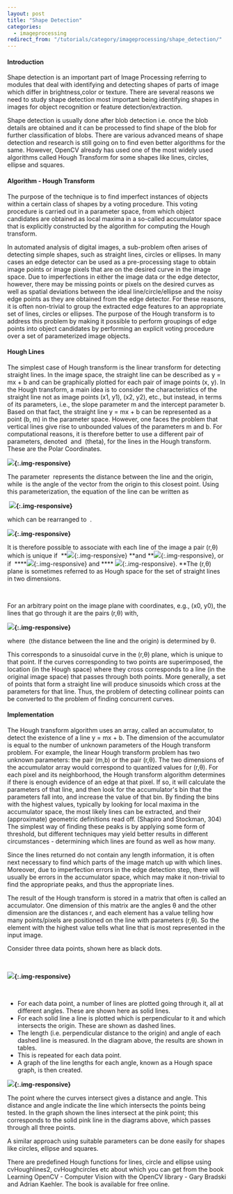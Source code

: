 ```yaml
---
layout: post
title: "Shape Detection"
categories:
  - imageprocessing
redirect_from: "/tutorials/category/imageprocessing/shape_detection/"
---
```


#### Introduction

Shape detection is an important part of Image Processing referring to modules that deal with identifying and detecting shapes of parts of image which differ in brightness,color or texture. There are several reasons we need to study shape detection most important being identifying shapes in images for object recognition or feature detection/extraction.

Shape detection is usually done after blob detection i.e. once the blob details are obtained and it can be processed to find shape of the blob for further classification of blobs. There are various advanced means of shape detection and research is still going on to find even better algorithms for the same. However, OpenCV already has used one of the most widely used algorithms called Hough Transform for some shapes like lines, circles, ellipse and squares.

#### Algorithm - Hough Transform

The purpose of the technique is to find imperfect instances of objects within a certain class of shapes by a voting procedure. This voting procedure is carried out in a parameter space, from which object candidates are obtained as local maxima in a so-called accumulator space that is explicitly constructed by the algorithm for computing the Hough transform.

In automated analysis of digital images, a sub-problem often arises of detecting simple shapes, such as straight lines, circles or ellipses. In many cases an edge detector can be used as a pre-processing stage to obtain image points or image pixels that are on the desired curve in the image space. Due to imperfections in either the image data or the edge detector, however, there may be missing points or pixels on the desired curves as well as spatial deviations between the ideal line/circle/ellipse and the noisy edge points as they are obtained from the edge detector. For these reasons, it is often non-trivial to group the extracted edge features to an appropriate set of lines, circles or ellipses. The purpose of the Hough transform is to address this problem by making it possible to perform groupings of edge points into object candidates by performing an explicit voting procedure over a set of parameterized image objects.

#### Hough Lines

The simplest case of Hough transform is the linear transform for detecting straight lines. In the image space, the straight line can be described as y = mx + b and can be graphically plotted for each pair of image points (x, y). In the Hough transform, a main idea is to consider the characteristics of the straight line not as image points (x1, y1), (x2, y2), etc., but instead, in terms of its parameters, i.e., the slope parameter m and the intercept parameter b. Based on that fact, the straight line y = mx + b can be represented as a point (b, m) in the parameter space. However, one faces the problem that vertical lines give rise to unbounded values of the parameters m and b. For computational reasons, it is therefore better to use a different pair of parameters, denoted  and  (theta), for the lines in the Hough transform. These are the Polar Coordinates.

**![][1]{:.img-responsive}**

The parameter  represents the distance between the line and the origin, while  is the angle of the vector from the origin to this closest point. Using this parameterization, the equation of the line can be written as  

 **![][2]{:.img-responsive}**

which can be rearranged to  .

**![][3]{:.img-responsive}**

  
It is therefore possible to associate with each line of the image a pair (r,θ) which is unique if  **![][4]{:.img-responsive} **and **![][5]{:.img-responsive}, or if  ****![][6]{:.img-responsive} and **** ![][7]{:.img-responsive}. **The (r,θ) plane is sometimes referred to as Hough space for the set of straight lines in two dimensions.

 

For an arbitrary point on the image plane with coordinates, e.g., (x0, y0), the lines that go through it are the pairs (r,θ) with,

**![][8]{:.img-responsive}**

where  (the distance between the line and the origin) is determined by θ.

  
This corresponds to a sinusoidal curve in the (r,θ) plane, which is unique to that point. If the curves corresponding to two points are superimposed, the location (in the Hough space) where they cross corresponds to a line (in the original image space) that passes through both points. More generally, a set of points that form a straight line will produce sinusoids which cross at the parameters for that line. Thus, the problem of detecting collinear points can be converted to the problem of finding concurrent curves.

#### Implementation

The Hough transform algorithm uses an array, called an accumulator, to detect the existence of a line y = mx + b. The dimension of the accumulator is equal to the number of unknown parameters of the Hough transform problem. For example, the linear Hough transform problem has two unknown parameters: the pair (m,b) or the pair (r,θ). The two dimensions of the accumulator array would correspond to quantized values for (r,θ). For each pixel and its neighborhood, the Hough transform algorithm determines if there is enough evidence of an edge at that pixel. If so, it will calculate the parameters of that line, and then look for the accumulator's bin that the parameters fall into, and increase the value of that bin. By finding the bins with the highest values, typically by looking for local maxima in the accumulator space, the most likely lines can be extracted, and their (approximate) geometric definitions read off. (Shapiro and Stockman, 304) The simplest way of finding these peaks is by applying some form of threshold, but different techniques may yield better results in different circumstances - determining which lines are found as well as how many.

Since the lines returned do not contain any length information, it is often next necessary to find which parts of the image match up with which lines. Moreover, due to imperfection errors in the edge detection step, there will usually be errors in the accumulator space, which may make it non-trivial to find the appropriate peaks, and thus the appropriate lines.

The result of the Hough transform is stored in a matrix that often is called an accumulator. One dimension of this matrix are the angles θ and the other dimension are the distances r, and each element has a value telling how many points/pixels are positioned on the line with parameters (r,θ). So the element with the highest value tells what line that is most represented in the input image.

Consider three data points, shown here as black dots.

 

**![][9]{:.img-responsive}**

 

* For each data point, a number of lines are plotted going through it, all at different angles. These are shown here as solid lines.
* For each solid line a line is plotted which is perpendicular to it and which intersects the origin. These are shown as dashed lines.
* The length (i.e. perpendicular distance to the origin) and angle of each dashed line is measured. In the diagram above, the results are shown in tables.
* This is repeated for each data point.
* A graph of the line lengths for each angle, known as a Hough space graph, is then created.

**![][10]{:.img-responsive}**

The point where the curves intersect gives a distance and angle. This distance and angle indicate the line which intersects the points being tested. In the graph shown the lines intersect at the pink point; this corresponds to the solid pink line in the diagrams above, which passes through all three points.

A similar approach using suitable parameters can be done easily for shapes like circles, ellipse and squares.

There are predefined Hough functions for lines, circle and ellipse using cvHoughlines2, cvHoughcircles etc about which you can get from the book Learning OpenCV - Computer Vision with the OpenCV library - Gary Bradski and Adrian Kaehler. The book is available for free online.

[1]: https://lh5.googleusercontent.com/TSEhlvAexunebXctGjaJjzVKRjYKlZjUn5FW3GKJDNUR6P1F7l6xHcrNG7Sw61QKPN52vhEmu2aJAloyRVoVIcRUw9DMypf61fVJrccq5W07H2wpTCw
[2]: https://lh3.googleusercontent.com/9-2iLYYyYKhVxKk4pIBPmrz2AT3UBbwTFzBADF0cieuPaw_LCOZcym8gj4cwxPZplom1NKiSpwRWWShdbL2Vi2s6JAPyE8ghL_Jc-x3ol1JIa-I8Uc4
[3]: https://lh5.googleusercontent.com/LlILgevml75xZIN33Tjh6p8TglCpbKGyw526NKlA_utPDW0oZ8XZtXaSnrQIZoyfEM9qUfe9lDqK_Bk73vVdE4jAk1PK0rbROpWIclZ4LiD7hC50QQE
[4]: https://lh5.googleusercontent.com/-mEPfhWboLn89d8LXjnqseIvtnJZih5wmIbcKjPswVyZpaC2dHzBF6ptTFwNnrku9bvrsf5XxYbAQP4b2_f_ASYdsa7lKQ76ybJvW7FK13O8HkFgHKY
[5]: https://lh3.googleusercontent.com/R8oZSr6lcKFxolXrOe42lLGKDhptBS5SCqh1XK4JrNyxag2OD4fPqZcFavS8uoSIuTR8I8eOmIye9e1kOaXHNwQhsvg-287j5k5N_w6JV63RzsnQZSQ
[6]: https://lh4.googleusercontent.com/xpuOuX0DMduRKYmFjxiwfejRGmJNvPK1silgNSrLiHv-v2-DUAVs39WNqf0TaPfiASjOTy_M1XPbAHrEtAfnGv56GHL7MvrcgTFJdTYkoWfNQ6mO678
[7]: https://lh5.googleusercontent.com/qZ8-S4zLKZHnGbjsQQvgdaB8f-BwxyM1-teapP2LsOBNIvoQ0FnvDnFe_UL6sLsTGH-3X_zm4w67k5CTaHQA5A2Kw_KdlP0UgnMLynxedBsURqrsywI
[8]: https://lh6.googleusercontent.com/OOff6E9zHxpIHtVaPongSzPflzF1RtrEhbyCstQ6El-Dwz8Firp3RU66wSyTI3rXRo3lhvUpJH9wgaaeAcQ9UTwSXQNfCS86gx_YBhh3v_OQ5mGfCFM
[9]: https://lh3.googleusercontent.com/8ZK5E-yiw1nAlMKrns4XfjkDeznTfI72hyR6tqt7PLRKQjsvXn2U4Gq4pl366ceGpXXeYJL3pCsE23klpJWOsFqWKvJBGkmXcGgz82MB6Gy7gMmyrKU
[10]: https://lh6.googleusercontent.com/4fmLd7B1dgiIzVR7ZozDXZCbUY-eTIGmNyiW0uAmaFAAutHDZBTc61ZAGnAl46NUd6T5QrZ3-k9ll__rnk43XJ0dyPFwYY_k0PEFa-KVHlbdCCNT3o8
